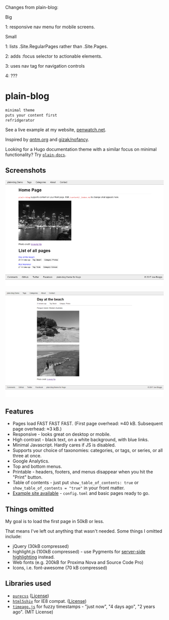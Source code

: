 Changes from plain-blog: 


Big


  1: responsive nav menu for mobile screens.


Small


  1: lists .Site.RegularPages rather than .Site.Pages.

  2: adds :focus selector to actionable elements. 

  3: uses nav tag for navigation controls 

  4: ??? 


# plain-blog

    minimal theme
    puts your content first
    refridgerator

See a live example at my website, [penwatch.net](//penwatch.net/).

Inspired by [qntm.org](//qntm.org) and [gizak/nofancy](https://github.com/gizak/nofancy).

Looking for a Hugo documentation theme with a similar focus on minimal functionality? Try [`plain-docs`](//github.com/LiaungYip/plain-docs/).

## Screenshots

![](https://raw.githubusercontent.com/LiaungYip/plain-blog/master/images/tn.png)

![](https://raw.githubusercontent.com/LiaungYip/plain-blog/master/images/screenshot.png)

## Features

* Pages load FAST FAST FAST. (First page overhead: ≈40 kB. Subsequent page overhead: ≈3 kB.)
* Responsive - looks great on desktop or mobile.
* High contrast - black text, on a white background, with blue links.
* Minimal Javascript. Hardly cares if JS is disabled.
* Supports your choice of taxonomies: categories, or tags, or series, or all three at once.
* Google Analytics.
* Top and bottom menus.
* Printable - headers, footers, and menus disappear when you hit the "Print" button.
* Table of contents - just put `show_table_of_contents: true` or `show_table_of_contents = "true"` in your front matter.
* [Example site available](https://github.com/LiaungYip/plain-blog-example) - `config.toml` and basic pages ready to go.

## Things omitted

My goal is to load the first page in 50kB or less.

That means I've left out anything that wasn't needed. Some things I omitted include:

* jQuery (30kB compressed)
* highlight.js (100kB compressed) - use Pygments for [server-side highlighting](https://gohugo.io/extras/highlighting/) instead.
* Web fonts (e.g. 200kB for Proxima Nova and Source Code Pro)
* Icons, i.e. font-awesome (70 kB compressed)

## Libraries used

* [`purecss`](https://purecss.io/) ([License](https://github.com/yahoo/pure/blob/master/LICENSE.md))
* [`html5shiv`](https://github.com/aFarkas/html5shiv) for IE8 compat. ([License](https://github.com/aFarkas/html5shiv/blob/master/MIT%20and%20GPL2%20licenses.md))
* [`timeago.js`](https://github.com/hustcc/timeago.js) for fuzzy timestamps - "just now", "4 days ago", "2 years ago". (MIT License)
